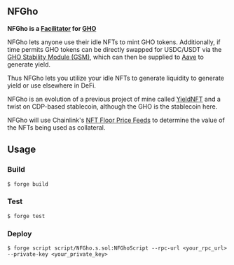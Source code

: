 ## NFGho

**NFGho is a [Facilitator](https://docs.gho.xyz/concepts/how-gho-works/gho-facilitators) for [GHO](https://docs.gho.xyz/)**

NFGho lets anyone use their idle NFTs to mint GHO tokens. Additionally, if time permits GHO tokens can be directly swapped for USDC/USDT via the [GHO Stability Module (GSM)](https://governance.aave.com/t/gho-stability-module-update/14442), which can then be supplied to [Aave](https://aave.com/) to generate yield.

Thus NFGho lets you utilize your idle NFTs to generate liquidity to generate yield or use elsewhere in DeFi.

NFGho is an evolution of a previous project of mine called [YieldNFT](https://bit.ly/YieldNFT) and a twist on CDP-based stablecoin, although the GHO is the stablecoin here.

NFGho will use Chainlink's [NFT Floor Price Feeds](https://docs.chain.link/data-feeds/nft-floor-price) to determine the value of the NFTs being used as collateral.

## Usage

### Build

```shell
$ forge build
```

### Test

```shell
$ forge test
```

### Deploy

```shell
$ forge script script/NFGho.s.sol:NFGhoScript --rpc-url <your_rpc_url> --private-key <your_private_key>
```
